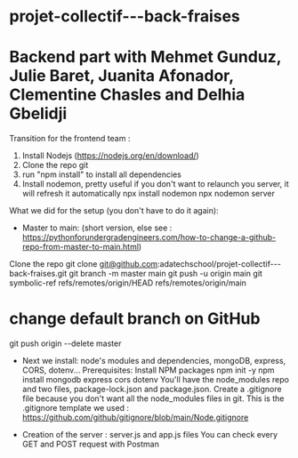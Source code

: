 # projet-collectif---back-fraises

# Backend part with Mehmet Gunduz, Julie Baret, Juanita Afonador, Clementine Chasles and Delhia Gbelidji

Transition for the frontend team :

1. Install Nodejs (https://nodejs.org/en/download/)
2. Clone the repo git
3. run "npm install" to install all dependencies
4. Install nodemon, pretty useful if you don't want to relaunch you server, it will refresh it automatically
   npx install nodemon
   npx nodemon server

What we did for the setup (you don't have to do it again):

- Master to main: (short version, else see : https://pythonforundergradengineers.com/how-to-change-a-github-repo-from-master-to-main.html)

Clone the repo
git clone git@github.com:adatechschool/projet-collectif---back-fraises.git
git branch -m master main
git push -u origin main
git symbolic-ref refs/remotes/origin/HEAD refs/remotes/origin/main

# change default branch on GitHub

git push origin --delete master

- Next we install: node's modules and dependencies, mongoDB, express, CORS, dotenv...
  Prerequisites:
  Install NPM packages
  npm init -y
  npm install mongodb express cors dotenv
  You'll have the node_modules repo and two files, package-lock.json and package.json.
  Create a .gitignore file because you don't want all the node_modules files in git. This is the .gitignore template we used : https://github.com/github/gitignore/blob/main/Node.gitignore

- Creation of the server : server.js and app.js files
  You can check every GET and POST request with Postman
